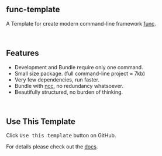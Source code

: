 ## func-template

A Template for create modern command-line framework [func](https://github.com/unix/func).

<br/>

## Features

  - Development and Bundle require only one command.
  - Small size package. (full command-line project ≈ 7kb)
  - Very few dependencies, run faster.
  - Bundle with [ncc](https://github.com/zeit/ncc), no redundancy whatsoever.
  - Beautifully structured, no burden of thinking.

<br/>

## Use This Template

Click <kbd>Use this template</kbd> button on GitHub.

For details please check out the [docs](./template-readme.md).
